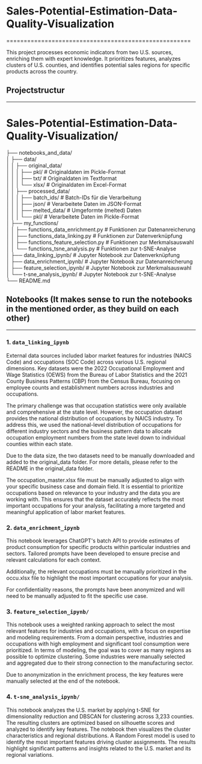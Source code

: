 # Sales-Potential-Estimation-Data-Quality-Visualization
=====================================================

This project processes economic indicators from two U.S. sources, enriching them with expert knowledge. 
It prioritizes features, analyzes clusters of U.S. counties, and identifies potential sales regions 
for specific products across the country.


## Projectstructur
---------------

# Sales-Potential-Estimation-Data-Quality-Visualization/

├── notebooks_and_data/  
│   ├── data/  
│   │   ├── original_data/  
│   │   │   ├── pkl/  # Originaldaten im Pickle-Format  
│   │   │   ├── txt/  # Originaldaten im Textformat  
│   │   │   └── xlsx/  # Originaldaten im Excel-Format  
│   │   ├── processed_data/  
│   │   │   ├── batch_ids/  # Batch-IDs für die Verarbeitung  
│   │   │   ├── json/  # Verarbeitete Daten im JSON-Format  
│   │   │   ├── melted_data/  # Umgeformte (melted) Daten  
│   │   │   └── pkl/  # Verarbeitete Daten im Pickle-Format  
│   ├── my_functions/  
│   │   ├── functions_data_enrichment.py  # Funktionen zur Datenanreicherung  
│   │   ├── functions_data_linking.py  # Funktionen zur Datenverknüpfung  
│   │   ├── functions_feature_selection.py  # Funktionen zur Merkmalsauswahl  
│   │   └── functions_tsne_analysis.py  # Funktionen zur t-SNE-Analyse  
│   ├── data_linking_ipynb/  # Jupyter Notebook zur Datenverknüpfung  
│   ├── data_enrichment_ipynb/  # Jupyter Notebook zur Datenanreicherung  
│   ├── feature_selection_ipynb/  # Jupyter Notebook zur Merkmalsauswahl  
│   └── t-sne_analysis_ipynb/  # Jupyter Notebook zur t-SNE-Analyse  
└── README.md


## Notebooks (It makes sense to run the notebooks in the mentioned order, as they build on each other)
----------
### 1. `data_linking_ipynb`
External data sources included labor market features for industries (NAICS Code) and occupations (SOC Code) across various U.S. regional dimensions. Key datasets were the 2022 Occupational Employment and Wage Statistics (OEWS) from the Bureau of Labor Statistics and the 2021 County Business Patterns (CBP) from the Census Bureau, focusing on employee counts and establishment numbers across industries and occupations.

The primary challenge was that occupation statistics were only available and comprehensive at the state level. However, the occupation dataset provides the national distribution of occupations by NAICS industry. To address this, we used the national-level distribution of occupations for different industry sectors and the business pattern data to allocate occupation employment numbers from the state level down to individual counties within each state.

Due to the data size, the two datasets need to be manually downloaded and added to the original_data folder. For more details, please refer to the README in the original_data folder.

The occupation_master.xlsx file must be manually adjusted to align with your specific business case and domain field. It is essential to prioritize occupations based on relevance to your industry and the data you are working with. This ensures that the dataset accurately reflects the most important occupations for your analysis, facilitating a more targeted and meaningful application of labor market features.


### 2. `data_enrichment_ipynb`
This notebook leverages ChatGPT's batch API to provide estimates of product consumption for specific products within particular industries and sectors. Tailored prompts have been developed to ensure precise and relevant calculations for each context. 

Additionally, the relevant occupations must be manually prioritized in the occu.xlsx file to highlight the most important occupations for your analysis.

For confidentiality reasons, the prompts have been anonymized and will need to be manually adjusted to fit the specific use case.

### 3. `feature_selection_ipynb/`
This notebook uses a weighted ranking approach to select the most relevant features for industries and occupations, with a focus on expertise and modeling requirements. From a domain perspective, industries and occupations with high employment and significant tool consumption were prioritized. In terms of modeling, the goal was to cover as many regions as possible to optimize clustering. Some industries were manually selected and aggregated due to their strong connection to the manufacturing sector.

Due to anonymization in the enrichment process, the key features were manually selected at the end of the notebook.

### 4. `t-sne_analysis_ipynb/`
This notebook analyzes the U.S. market by applying t-SNE for dimensionality reduction and DBSCAN for clustering across 3,233 counties. The resulting clusters are optimized based on silhouette scores and analyzed to identify key features. The notebook then visualizes the cluster characteristics and regional distributions. A Random Forest model is used to identify the most important features driving cluster assignments. The results highlight significant patterns and insights related to the U.S. market and its regional variations.



